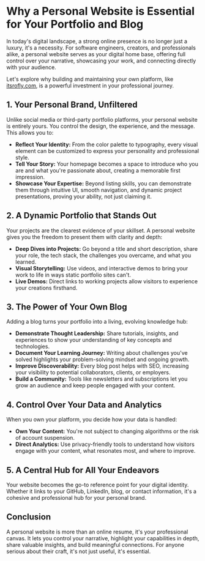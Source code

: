# Why a Personal Website is Essential for Your Portfolio and Blog

In today's digital landscape, a strong online presence is no longer just a luxury, it's a necessity. For software engineers, creators, and professionals alike, a personal website serves as your digital home base, offering full control over your narrative, showcasing your work, and connecting directly with your audience.

Let's explore why building and maintaining your own platform, like [itsrofly.com](https://itsrofly.com), is a powerful investment in your professional journey.

## 1. Your Personal Brand, Unfiltered

Unlike social media or third-party portfolio platforms, your personal website is entirely yours. You control the design, the experience, and the message. This allows you to:

- **Reflect Your Identity:** From the color palette to typography, every visual element can be customized to express your personality and professional style.
- **Tell Your Story:** Your homepage becomes a space to introduce who you are and what you're passionate about, creating a memorable first impression.
- **Showcase Your Expertise:** Beyond listing skills, you can demonstrate them through intuitive UI, smooth navigation, and dynamic project presentations, proving your ability, not just claiming it.

## 2. A Dynamic Portfolio that Stands Out

Your projects are the clearest evidence of your skillset. A personal website gives you the freedom to present them with clarity and depth:

- **Deep Dives into Projects:** Go beyond a title and short description, share your role, the tech stack, the challenges you overcame, and what you learned.
- **Visual Storytelling:** Use videos, and interactive demos to bring your work to life in ways static portfolio sites can't.
- **Live Demos:** Direct links to working projects allow visitors to experience your creations firsthand.

## 3. The Power of Your Own Blog

Adding a blog turns your portfolio into a living, evolving knowledge hub:

- **Demonstrate Thought Leadership:** Share tutorials, insights, and experiences to show your understanding of key concepts and technologies.
- **Document Your Learning Journey:** Writing about challenges you've solved highlights your problem-solving mindset and ongoing growth.
- **Improve Discoverability:** Every blog post helps with SEO, increasing your visibility to potential collaborators, clients, or employers.
- **Build a Community:** Tools like newsletters and subscriptions let you grow an audience and keep people engaged with your content.

## 4. Control Over Your Data and Analytics

When you own your platform, you decide how your data is handled:

- **Own Your Content:** You're not subject to changing algorithms or the risk of account suspension.
- **Direct Analytics:** Use privacy-friendly tools to understand how visitors engage with your content, what resonates most, and where to improve.

## 5. A Central Hub for All Your Endeavors

Your website becomes the go-to reference point for your digital identity. Whether it links to your GitHub, LinkedIn, blog, or contact information, it's a cohesive and professional hub for your personal brand.

## Conclusion

A personal website is more than an online resume, it's your professional canvas. It lets you control your narrative, highlight your capabilities in depth, share valuable insights, and build meaningful connections. For anyone serious about their craft, it's not just useful, it's essential.
